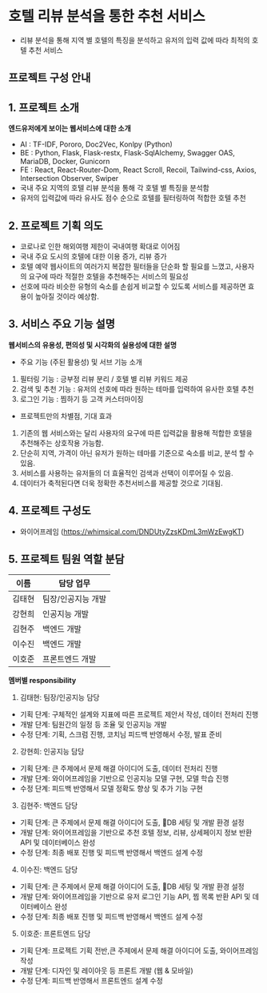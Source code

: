 

# 호텔 리뷰 분석을 통한 추천 서비스

- 리뷰 분석을 통해 지역 별 호텔의 특징을 분석하고 유저의 입력 값에 따라 최적의 호텔 추천 서비스


## 프로젝트 구성 안내


## 1. 프로젝트 소개

**엔드유저에게 보이는 웹서비스에 대한 소개**
  - AI : TF-IDF, Pororo, Doc2Vec, Konlpy (Python)
  - BE : Python, Flask, Flask-restx, Flask-SqlAlchemy, Swagger OAS, MariaDB, Docker, Gunicorn
  - FE : React, React-Router-Dom, React Scroll, Recoil, Tailwind-css, Axios, Intersection Observer, Swiper
  - 국내 주요 지역의 호텔 리뷰 분석을 통해 각 호텔 별 특징을 분석함
  - 유저의 입력값에 따라 유사도 점수 순으로 호텔를 필터링하여 적합한 호텔 추천

## 2. 프로젝트 기획 의도

  - 코로나로 인한 해외여행 제한이 국내여행 확대로 이어짐 
  - 국내 주요 도시의 호텔에 대한 이용 증가, 리뷰 증가
  - 호텔 예약 웹사이트의 여러가지 복잡한 필터들을 단순화 할 필요를 느꼈고, 사용자의 요구에 따라 적절한 호텔을 추천해주는 서비스의 필요성
  - 선호에 따라 비슷한 유형의 숙소를 손쉽게 비교할 수 있도록 서비스를 제공하면 효용이 높아질 것이라 예상함.

## 3. 서비스 주요 기능 설명

**웹서비스의 유용성, 편의성 및 시각화의 실용성에 대한 설명**
  - 주요 기능 (주된 활용성) 및 서브 기능 소개
   1) 필터링 기능 : 긍부정 리뷰 분리 / 호텔 별 리뷰 키워드 제공
   2) 검색 및 추천 기능 : 유저의 선호에 따라 원하는 테마를 입력하여 유사한 호텔 추천
   3) 로그인 기능 : 찜하기 등 고객 커스터마이징

  - 프로젝트만의 차별점, 기대 효과
   1) 기존의 웹 서비스와는 달리 사용자의 요구에 따른 입력값을 활용해 적합한 호텔을 추천해주는 상호작용 가능함.
   2) 단순히 지역, 가격이 아닌 유저가 원하는 테마를 기준으로 숙소를 비교, 분석 할 수 있음.
   3) 서비스를 사용하는 유저들의 더 효율적인 검색과 선택이 이루어질 수 있음.
   4) 데이터가 축적된다면 더욱 정확한 추천서비스를 제공할 것으로 기대됨.

## 4. 프로젝트 구성도
  - 와이어프레임 (https://whimsical.com/DNDUtyZzsKDmL3mWzEwgKT)

## 5. 프로젝트 팀원 역할 분담
| 이름 | 담당 업무 |
| ------ | ------ |
| 김태현 | 팀장/인공지능 개발 |
| 강현희 | 인공지능 개발 |
| 김현주 | 백엔드 개발 |
| 이수진 | 백엔드 개발 |
| 이호준 | 프론트엔드 개발 |

**멤버별 responsibility**

1. 김태현: 팀장/인공지능 담당

- 기획 단계: 구체적인 설계와 지표에 따른 프로젝트 제안서 작성, 데이터 전처리 진행
- 개발 단계: 팀원간의 일정 등 조율 및 인공지능 개발
- 수정 단계: 기획, 스크럼 진행, 코치님 피드백 반영해서 수정, 발표 준비

2. 강현희: 인공지능 담당

- 기획 단계: 큰 주제에서 문제 해결 아이디어 도출, 데이터 전처리 진행
- 개발 단계: 와이어프레임을 기반으로 인공지능 모델 구현, 모델 학습 진행
- 수정 단계: 피드백 반영해서 모델 정확도 향상 및 추가 기능 구현

3. 김현주: 백엔드 담당

- 기획 단계: 큰 주제에서 문제 해결 아이디어 도출, DB 세팅 및 개발 환경 설정
- 개발 단계: 와이어프레임을 기반으로 추천 호텔 정보, 리뷰, 상세페이지 정보 반환 API 및 데이터베이스 완성
- 수정 단계: 최종 배포 진행 및 피드백 반영해서 백엔드 설계 수정

4. 이수진: 백엔드 담당

- 기획 단계: 큰 주제에서 문제 해결 아이디어 도출, DB 세팅 및 개발 환경 설정
- 개발 단계: 와이어프레임을 기반으로 유저 로그인 기능 API, 찜 목록 반환 API 및 데이터베이스 완성
- 수정 단계: 최종 배포 진행 및 피드백 반영해서 백엔드 설계 수정

5. 이호준: 프론트엔드 담당

- 기획 단계: 프로젝트 기획 전반,큰 주제에서 문제 해결 아이디어 도출, 와이어프레임 작성
- 개발 단계: 디자인 및 레이아웃 등 프론트 개발 (웹 & 모바일)
- 수정 단계: 피드백 반영해서 프론트엔드 설계 수정

